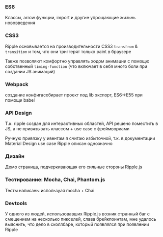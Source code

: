 ### ES6 
Классы, arrow функции, import и другие упрощающие жизьнь нововведения

### CSS3
Ripple основывается на производительности CSS3 `transfrom` & `transition` и том, что они триггерят только paint в браузере

Также позволяют комфортно управлять ходом анимации с помощю собственный `timing-function` (что включает в себя много боли при создании JS анимаций)

### Webpack
создание конфигасобирает проект под lib экспорт, ES6->E55 при помощи babel

### API Design
Т.к. ripple создан для интерактивных областей, API решено поместить в JS, а не привязывать классом + use case с фреймворками

Ручную привязку у ивентам я считаю избыточной, т.к. в документации Material Design use case Ripple описан однозначно

### Дизайн
Демо страница, подчеркивающая его сильные стороны Ripple.js 

### Тестирование: Mocha, Chai, Phantom.js
Тесты написаны используая mocha + Chai 

### Devtools
У одного из людей, использовавших Ripple.js возник странный баг с смещением на несколько пикселей, слава брейкпоинтам, мне удалось выяснить, что дело в сколлбаре, который появлялся при появлении Ripple